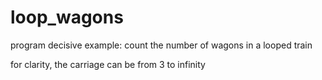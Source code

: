 loop_wagons
===========

program decisive example:
count the number of wagons in a looped train   

for clarity, the carriage can be from 3 to infinity
